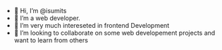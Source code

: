 - 👋 Hi, I’m @isumits
- 👀 I’m a web developer.
- 🌱 I’m very much intereseted in frontend Development
- 💞️ I’m looking to collaborate on some web developement projects and want to learn from others

<!---
isumits/isumits is a ✨ special ✨ repository because its `README.md` (this file) appears on your GitHub profile.
You can click the Preview link to take a look at your changes.
--->
